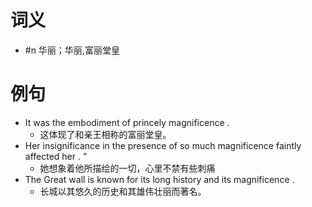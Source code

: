 # 词义
- #n 华丽；华丽,富丽堂皇
# 例句
- It was the embodiment of princely magnificence .
	- 这体现了和亲王相称的富丽堂皇。
- Her insignificance in the presence of so much magnificence faintly affected her . "
	- 她想象着他所描绘的一切，心里不禁有些刺痛
- The Great wall is known for its long history and its magnificence .
	- 长城以其悠久的历史和其雄伟壮丽而著名。
